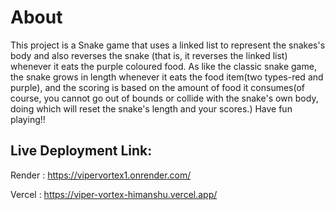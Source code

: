 # About 
This project is a Snake game that uses a linked list to represent the snakes's body and also reverses the snake (that is, it reverses the linked list) whenever it eats the purple coloured food. As like the classic snake game, the snake grows in length whenever it eats the food item(two types-red and purple), and the scoring is based on the amount of food it consumes(of course, you cannot go out of bounds or collide with the snake's own body, doing which will reset the snake's length and your scores.) Have fun playing!!

## Live Deployment Link:
Render : https://vipervortex1.onrender.com/

Vercel : https://viper-vortex-himanshu.vercel.app/

